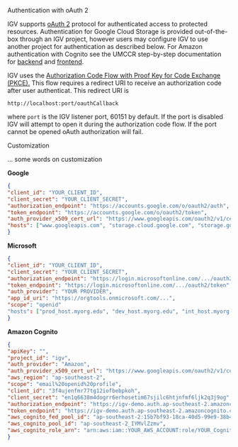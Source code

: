 <p class="page-title">Authentication with oAuth 2 </p>

IGV supports [oAuth 2](https://oauth.net/2/) protocol for authenticated access to protected resources.  Authentication
for Google Cloud Storage is provided out-of-the-box through an IGV project, however users may configure IGV to use
another project for authentication as described below.  For Amazon authentication with Cognito see the UMCCR
step-by-step documentation for [backend](https://umccr.org/blog/igv-amazon-backend-setup/)
and [frontend](https://umccr.org/blog/igv-amazon-frontend-setup/).

IGV uses the [Authorization Code Flow with Proof Key for Code Exchange (PKCE).](https://auth0.com/docs/get-started/authentication-and-authorization-flow/authorization-code-flow-with-proof-key-for-code-exchange-pkce)
This flow requires a redirect URI to receive an authorization code after user authenticat.  This redirect URI is

```
http://localhost:port/oauthCallback
```

where `port` is the IGV listener port, 60151 by default.  If the port is disabled IGV will attempt to open it during
the authorization code flow.  If the port cannot be opened oAuth authorization will fail.


Customization

... some words on customization

**Google** 
```json
{
"client_id": "YOUR_CLIENT_ID",
"client_secret": "YOUR_CLIENT_SECRET",
"authorization_endpoint": "https://accounts.google.com/o/oauth2/auth",
"token_endpoint": "https://accounts.google.com/o/oauth2/token",
"auth_provider_x509_cert_url": "https://www.googleapis.com/oauth2/v1/certs",
"hosts": ["www.googleapis.com", "storage.cloud.google.com", "storage.googleapis.com"]
}
```

**Microsoft**
```json
{
"client_id": "YOUR_CLIENT_ID",
"client_secret": "YOUR_CLIENT_SECRET",
"authorization_endpoint": "https://login.microsoftonline.com/.../oauth2/authorize",
"token_endpoint": "https://login.microsoftonline.com/.../oauth2/token",
"auth_provider": "YOUR PROVIDER",
"app_id_uri": "https://orgtools.onmicrosoft.com/...",
"scope": "openid"
"hosts": ["prod_host.myorg.edu", "dev_host.myorg.edu", "int_host.myorg.edu"],
}
```

**Amazon Cognito**
```json
{
"apiKey": "",
"project_id": "igv",
"auth_provider": "Amazon",
"auth_provider_x509_cert_url": "https://www.googleapis.com/oauth2/v1/certs",
"aws_region": "ap-southeast-2",
"scope": "email%20openid%20profile",
"client_id": "3f4ujenfmr77tg12iofbebpkoh",
"client_secret": "en1q6638m4dogrr6erhosetim67sjilc6htjnfmf6ljk2q3j9og",
"authorization_endpoint": "https://igv-demo.auth.ap-southeast-2.amazoncognito.com/login",
"token_endpoint": "https://igv-demo.auth.ap-southeast-2.amazoncognito.com/token",
"aws_cognito_fed_pool_id": "ap-southeast-2:15b7bf93-18ca-40d5-99e9-38b4eb69363e",
"aws_cognito_pool_id": "ap-southeast-2_IYMvlZzmv",
"aws_cognito_role_arn": "arn:aws:iam::YOUR_AWS_ACCOUNT:role/YOUR_Cognito_igvAuth_Role"
}
```